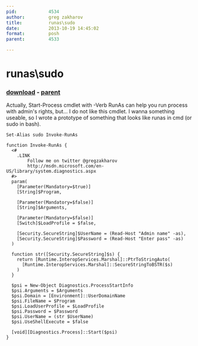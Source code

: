 ```yaml
---
pid:            4534
author:         greg zakharov
title:          runas\sudo
date:           2013-10-19 14:45:02
format:         posh
parent:         4533

---
```


# runas\sudo

### [download](//scripts/4534.ps1) - [parent](//scripts/4533.md)

Actually, Start-Process cmdlet with -Verb RunAs can help you run process with admin's rights, but... I do not like this cmdlet. I wanna something useable, so I wrote a prototype of something that looks like runas in cmd (or sudo in bash).

```posh
Set-Alias sudo Invoke-RunAs

function Invoke-RunAs {
  <#
    .LINK
        Follow me on twitter @gregzakharov
        http://msdn.microsoft.com/en-US/library/system.diagnostics.aspx
  #>
  param(
    [Parameter(Mandatory=$true)]
    [String]$Program,
    
    [Parameter(Mandatory=$false)]
    [String]$Arguments,
    
    [Parameter(Mandatory=$false)]
    [Switch]$LoadProfile = $false,
    
    [Security.SecureString]$UserName = (Read-Host "Admin name" -as),
    [Security.SecureString]$Password = (Read-Host "Enter pass" -as)
  )
  
  function str([Security.SecureString]$s) {
    return [Runtime.InteropServices.Marshal]::PtrToStringAuto(
      [Runtime.InteropServices.Marshal]::SecureStringToBSTR($s)
    )
  }
  
  $psi = New-Object Diagnostics.ProcessStartInfo
  $psi.Arguments = $Arguments
  $psi.Domain = [Environment]::UserDomainName
  $psi.FileName = $Program
  $psi.LoadUserProfile = $LoadProfile
  $psi.Password = $Password
  $psi.UserName = (str $UserName)
  $psi.UseShellExecute = $false
  
  [void][Diagnostics.Process]::Start($psi)
}
```
